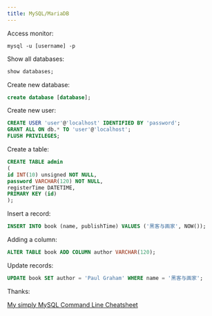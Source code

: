 ```yaml
---
title: MySQL/MariaDB
---
```


Access monitor:

```shell
mysql -u [username] -p
```

Show all databases:

```sql
show databases;
```

Create new database:

```sql
create database [database];
```

Create new user:

```sql
CREATE USER 'user'@'localhost' IDENTIFIED BY 'password';
GRANT ALL ON db.* TO 'user'@'localhost';
FLUSH PRIVILEGES;
```

Create a table:

```sql
CREATE TABLE admin
(
id INT(10) unsigned NOT NULL,
password VARCHAR(120) NOT NULL,
registerTime DATETIME,
PRIMARY KEY (id)
);
```

Insert a record:

```sql
INSERT INTO book (name, publishTime) VALUES ('黑客与画家', NOW());
```

Adding a column:

```sql
ALTER TABLE book ADD COLUMN author VARCHAR(120);
```

Update records:

```sql
UPDATE book SET author = 'Paul Graham' WHERE name = '黑客与画家';
```

Thanks:

[My simply MySQL Command Line Cheatsheet](https://gist.github.com/hofmannsven/9164408)
